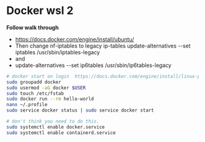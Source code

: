 # Docker wsl 2

**Follow walk through**

- <https://docs.docker.com/engine/install/ubuntu/>
- Then change nf-iptables to legacy ip-tables update-alternatives --set iptables /usr/sbin/iptables-legacy
- and
- update-alternatives --set ip6tables /usr/sbin/ip6tables-legacy

```sh
# docker start on login  https://docs.docker.com/engine/install/linux-postinstall/
sudo groupadd docker
sudo usermod -aG docker $USER
sudo touch /etc/fstab
sudo docker run --rm hello-world
nano ~/.profile
sudo service docker status | sudo service docker start

# don't think you need to do this.
sudo systemctl enable docker.service
sudo systemctl enable containerd.service
```
